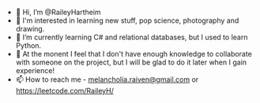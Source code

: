 - 👋 Hi, I’m @RaileyHartheim
- 👀 I'm interested in learning new stuff, pop science, photography and drawing.
- 🌱 I’m currently learning C# and relational databases, but I used to learn Python. 
- 💞️ At the monent I feel that I don't have enough knowledge to collaborate with someone on the project, but I will be glad to do it later when I gain experience!
- 📫 How to reach me - melancholia.raiven@gmail.com or https://leetcode.com/RaileyH/

<!---
RaileyHartheim/RaileyHartheim is a ✨ special ✨ repository because its `README.md` (this file) appears on your GitHub profile.
You can click the Preview link to take a look at your changes.
--->
